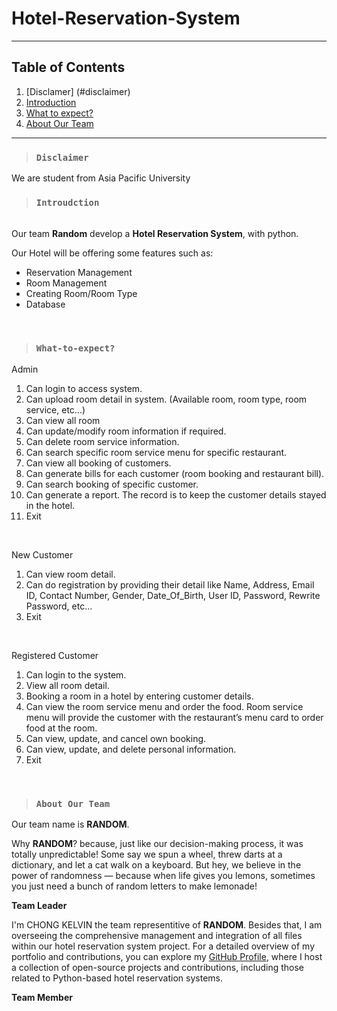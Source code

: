 # Hotel-Reservation-System


---
## Table of Contents
1. [Disclamer] (#disclaimer)
2. [Introduction](#introduction)
3. [What to expect?](#What-to-expect)
4. [About Our Team](#About-Our-Team)
---


> ### `Disclaimer`
We are student from Asia Pacific University


> ### `Introudction`
<br>
Our team <strong>Random</strong> develop a <strong>Hotel Reservation System</strong>, with python.

Our Hotel will be offering some features such as:

* Reservation Management
* Room Management
* Creating Room/Room Type
* Database




<br>

> ### `What-to-expect?`
Admin
1. Can login to access system.
2. Can upload room detail in system. (Available room, room type, room service, etc...)
3. Can view all room
4. Can update/modify room information if required.
5. Can delete room service information.
6. Can search specific room service menu for specific restaurant.
7. Can view all booking of customers.
8. Can generate bills for each customer (room booking and restaurant bill).
9. Can search booking of specific customer.
10. Can generate a report. The record is to keep the customer details stayed in the hotel.
11. Exit
<br>

New Customer
1. Can view room detail.
2. Can do registration by providing their detail like Name, Address, Email ID, Contact 
Number, Gender, Date_Of_Birth, User ID, Password, Rewrite Password, etc…
3. Exit
<br>

Registered Customer
1. Can login to the system.
2. View all room detail.
3. Booking a room in a hotel by entering customer details. 
4. Can view the room service menu and order the food. Room service menu will provide 
the customer with the restaurant’s menu card to order food at the room.
5. Can view, update, and cancel own booking.
6. Can view, update, and delete personal information.
7. Exit
<br>


> ### `About Our Team`
Our team name is <strong>RANDOM</strong>.

<P>Why <strong>RANDOM</strong>? because, just like our decision-making process, it was totally unpredictable! Some say we spun a wheel, threw darts at a dictionary, and let a cat walk on a keyboard. But hey, we believe in the power of randomness — because when life gives you lemons, sometimes you just need a bunch of random letters to make lemonade!

<strong>Team Leader</strong>

I'm CHONG KELVIN the team representitive of <strong>RANDOM</strong>. Besides that, I am  overseeing the comprehensive management and integration of all files within our hotel reservation system project. For a detailed overview of my portfolio and contributions, you can explore my [GitHub Profile](https://github.com/kelocker), where I host a collection of open-source projects and contributions, including those related to Python-based hotel reservation systems.

<strong>Team Member</strong>